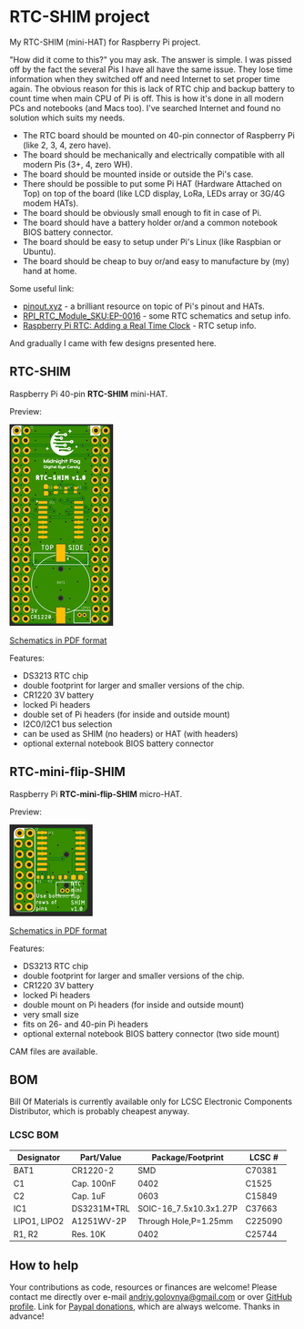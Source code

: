 # RTC-SHIM project

My RTC-SHIM (mini-HAT) for Raspberry Pi project.

"How did it come to this?" you may ask.
The answer is simple.
I was pissed off by the fact the several Pis I have all have the same issue.
They lose time information when they switched off and need Internet to set proper time again.
The obvious reason for this is lack of RTC chip and backup battery to count time when main CPU of Pi is off.
This is how it's done in all modern PCs and notebooks (and Macs too).
I've searched Internet and found no solution which suits my needs.

- The RTC board should be mounted on 40-pin connector of Raspberry Pi (like 2, 3, 4, zero have).
- The board should be mechanically and electrically compatible with all modern Pis (3+, 4, zero WH).
- The board should be mounted inside or outside the Pi's case.
- There should be possible to put some Pi HAT (Hardware Attached on Top) on top of the board (like LCD display, LoRa, LEDs array or 3G/4G modem HATs).
- The board should be obviously small enough to fit in case of Pi.
- The board should have a battery holder or/and a common notebook BIOS battery connector.
- The board should be easy to setup under Pi's Linux (like Raspbian or Ubuntu).
- The board should be cheap to buy or/and easy to manufacture by (my) hand at home.

Some useful link:

- [pinout.xyz](https://pinout.xyz/) - a brilliant resource on topic of Pi's pinout and HATs.
- [RPI_RTC_Module_SKU:EP-0016](https://wiki.52pi.com/index.php/RPI_RTC_Module_SKU:EP-0016) - some RTC schematics and setup info.
- [Raspberry Pi RTC: Adding a Real Time Clock](https://pimylifeup.com/raspberry-pi-rtc/) - RTC setup info.

And gradually I came with few designs presented here.

## RTC-SHIM

Raspberry Pi 40-pin **RTC-SHIM** mini-HAT.

Preview:

![RTC-SHIM preview](RTC-SHIM.png)

[Schematics in PDF format](RTC-SHIM.pdf)

Features:

- DS3213 RTC chip
- double footprint for larger and smaller versions of the chip.
- CR1220 3V battery
- locked Pi headers
- double set of Pi headers (for inside and outside mount)
- I2C0/I2C1 bus selection
- can be used as SHIM (no headers) or HAT (with headers)
- optional external notebook BIOS battery connector

## RTC-mini-flip-SHIM

Raspberry Pi **RTC-mini-flip-SHIM** micro-HAT.

Preview:

![RTC-mini-flip-SHIM preview](RTC-mini-flip-SHIM.png)

[Schematics in PDF format](RTC-mini-flip-SHIM.pdf)

Features:

- DS3213 RTC chip
- double footprint for larger and smaller versions of the chip.
- CR1220 3V battery
- locked Pi headers
- double mount on Pi headers (for inside and outside mount)
- very small size
- fits on 26- and 40-pin Pi headers
- optional external notebook BIOS battery connector (two side mount)

CAM files are available.

## BOM

Bill Of Materials is currently available only for LCSC Electronic Components Distributor, which is probably cheapest anyway.

### LCSC BOM

|Designator  |Part/Value |Package/Footprint     |LCSC # |
|------------|-----------|----------------------|-------|
|BAT1        |CR1220-2   |SMD                   |C70381 |
|C1          |Cap. 100nF |0402                  |C1525  |
|C2          |Cap. 1uF   |0603                  |C15849 |
|IC1         |DS3231M+TRL|SOIC-16_7.5x10.3x1.27P|C37663 |
|LIPO1, LIPO2|A1251WV-2P |Through Hole,P=1.25mm |C225090|
|R1, R2      |Res. 10K   |0402                  |C25744 |

## How to help

Your contributions as code, resources or finances are welcome!
Please contact me directly over e-mail andriy.golovnya@gmail.com or over [GitHub profile](https://github.com/red-scorp).
Link for [Paypal donations](http://paypal.me/redscorp), which are always welcome.
Thanks in advance!
